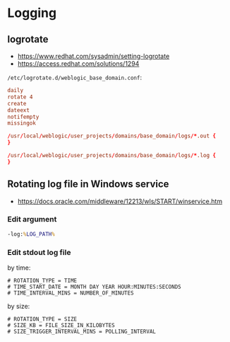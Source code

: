 # Logging

## logrotate

- https://www.redhat.com/sysadmin/setting-logrotate
- https://access.redhat.com/solutions/1294

`/etc/logrotate.d/weblogic_base_domain.conf`:

```conf
daily
rotate 4
create
dateext
notifempty
missingok

/usr/local/weblogic/user_projects/domains/base_domain/logs/*.out {
}

/usr/local/weblogic/user_projects/domains/base_domain/logs/*.log {
}
```

## Rotating log file in Windows service

- https://docs.oracle.com/middleware/12213/wls/START/winservice.htm

### Edit argument

```cmd
-log:%LOG_PATH%
```

### Edit stdout log file

by time:

```log
# ROTATION_TYPE = TIME
# TIME_START_DATE = MONTH DAY YEAR HOUR:MINUTES:SECONDS
# TIME_INTERVAL_MINS = NUMBER_OF_MINUTES
```

by size:

```log
# ROTATION_TYPE = SIZE
# SIZE_KB = FILE_SIZE_IN_KILOBYTES
# SIZE_TRIGGER_INTERVAL_MINS = POLLING_INTERVAL
```
